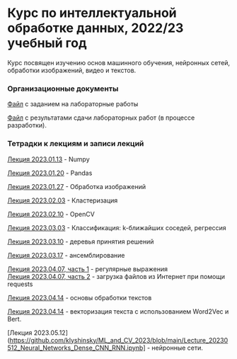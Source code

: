 # Курс по интеллектуальной обработке данных, 2022/23 учебный год 

Курс посвящен изучению основ машинного обучения, нейронных сетей, обработки изображений, видео и текстов.
### Организационные документы

[Файл](https://docs.google.com/document/d/1PJW4Jj5d7W4QLy5MsBlRZmR1dJvKZu1J1Vjh9uLVvqI/edit?usp=sharing) с заданием на лабораторные работы

[Файл](https://docs.google.com/spreadsheets/d/1Ibf6bMovrKJEDG17VyCMmNMf6w0_hcs-F-Wal-vQw0c/edit?usp=sharing) с результатами сдачи лабораторных работ (в процессе разработки).

### Тетрадки к лекциям и записи лекций

[Лекция 2023.01.13](https://github.com/klyshinsky/ML_and_CV_2023/blob/main/Lecture_20230113_numpy.ipynb) - Numpy  

[Лекция 2023.01.20](https://github.com/klyshinsky/ML_and_CV_2023/blob/main/Lecture_20230113_Pandas.ipynb) - Pandas  

[Лекция 2023.01.27](https://github.com/klyshinsky/ML_and_CV_2023/blob/main/Lecture_20230126_image_processing.ipynb) - Обработка изображений

[Лекция 2023.02.03](https://github.com/klyshinsky/ML_and_CV_2023/blob/main/Lecture_20230203_clustering.ipynb) - Кластеризация
  
[Лекция 2023.02.10](https://github.com/klyshinsky/ML_and_CV_2023/blob/main/Lecture_20230217_OpenCV.ipynb) - OpenCV

[Лекция 2023.03.03](https://github.com/klyshinsky/ML_and_CV_2023/blob/main/Lecture_20230303_Classification.ipynb) - Классификация: k-ближайших соседей, регрессия

[Лекция 2023.03.10](https://github.com/klyshinsky/ML_and_CV_2023/blob/main/Lecture_20230310_DecisionTrees.ipynb) - деревья принятия решений

[Лекция 2023.03.17](https://github.com/klyshinsky/ML_and_CV_2023/blob/main/Lecture_20220415_Ensamble.ipynb) - ансемблирование

[Лекция 2023.04.07, часть 1](https://github.com/klyshinsky/ML_and_CV_2023/blob/main/Lecture_20230407_1_regexp.ipynb) - регулярные выражения  
[Лекция 2023.04.07, часть 2](https://github.com/klyshinsky/ML_and_CV_2023/blob/main/Lecture_20230407_2_requests.ipynb) - загрузка файлов из Интернет при помощи requests  

[Лекция 2023.04.14](https://github.com/klyshinsky/ML_and_CV_2023/blob/main/Lecture_20230414_text_processing.ipynb) - основы обработки текстов

[Лекция 2023.04.14](https://github.com/klyshinsky/ML_and_CV_2023/blob/main/Lecture_20230428_W2V_Bert.ipynb) - векторизация текста с использованием Word2Vec и Bert.

[Лекция 2023.05.12](https://github.com/klyshinsky/ML_and_CV_2023/blob/main/Lecture_20230512_Neural_Networks_Dense_CNN_RNN.ipynb] - нейронные сети.
